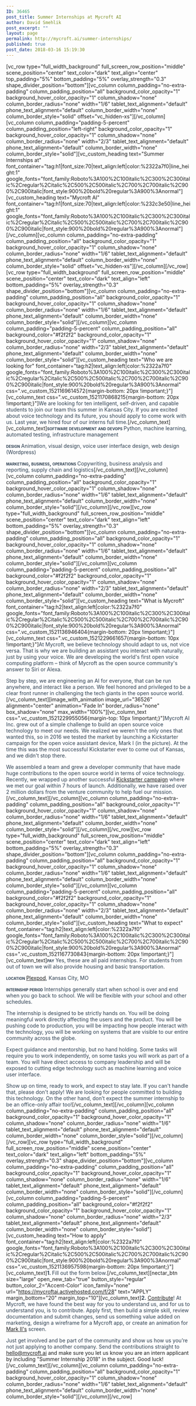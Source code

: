 ```yaml
---
ID: 36465
post_title: Summer Internships at Mycroft AI
author: David Smehlik
post_excerpt: ""
layout: page
permalink: http://mycroft.ai/summer-internships/
published: true
post_date: 2018-03-16 15:19:30
---
```

[vc_row type="full_width_background" full_screen_row_position="middle" scene_position="center" text_color="dark" text_align="center" top_padding="5%" bottom_padding="5%" overlay_strength="0.3" shape_divider_position="bottom"][vc_column column_padding="no-extra-padding" column_padding_position="all" background_color_opacity="1" background_hover_color_opacity="1" column_shadow="none" column_border_radius="none" width="1/6" tablet_text_alignment="default" phone_text_alignment="default" column_border_width="none" column_border_style="solid" offset="vc_hidden-xs"][/vc_column][vc_column column_padding="padding-5-percent" column_padding_position="left-right" background_color_opacity="1" background_hover_color_opacity="1" column_shadow="none" column_border_radius="none" width="2/3" tablet_text_alignment="default" phone_text_alignment="default" column_border_width="none" column_border_style="solid"][vc_custom_heading text="Summer Internships at" font_container="tag:h1|font_size:70|text_align:left|color:%2322a7f0|line_height:1" google_fonts="font_family:Roboto%3A100%2C100italic%2C300%2C300italic%2Cregular%2Citalic%2C500%2C500italic%2C700%2C700italic%2C900%2C900italic|font_style:900%20bold%20regular%3A900%3Anormal"][vc_custom_heading text="Mycroft AI" font_container="tag:h1|font_size:70|text_align:left|color:%232c3e50|line_height:1" google_fonts="font_family:Roboto%3A100%2C100italic%2C300%2C300italic%2Cregular%2Citalic%2C500%2C500italic%2C700%2C700italic%2C900%2C900italic|font_style:900%20bold%20regular%3A900%3Anormal"][/vc_column][vc_column column_padding="no-extra-padding" column_padding_position="all" background_color_opacity="1" background_hover_color_opacity="1" column_shadow="none" column_border_radius="none" width="1/6" tablet_text_alignment="default" phone_text_alignment="default" column_border_width="none" column_border_style="solid" offset="vc_hidden-xs"][/vc_column][/vc_row][vc_row type="full_width_background" full_screen_row_position="middle" scene_position="center" text_color="dark" text_align="left" bottom_padding="5%" overlay_strength="0.3" shape_divider_position="bottom"][vc_column column_padding="no-extra-padding" column_padding_position="all" background_color_opacity="1" background_hover_color_opacity="1" column_shadow="none" column_border_radius="none" width="1/6" tablet_text_alignment="default" phone_text_alignment="default" column_border_width="none" column_border_style="solid"][/vc_column][vc_column column_padding="padding-5-percent" column_padding_position="all" background_color="#f2f2f2" background_color_opacity="1" background_hover_color_opacity="1" column_shadow="none" column_border_radius="none" width="2/3" tablet_text_alignment="default" phone_text_alignment="default" column_border_width="none" column_border_style="solid"][vc_custom_heading text="Who we are looking for" font_container="tag:h2|text_align:left|color:%2322a7f0" google_fonts="font_family:Roboto%3A100%2C100italic%2C300%2C300italic%2Cregular%2Citalic%2C500%2C500italic%2C700%2C700italic%2C900%2C900italic|font_style:900%20bold%20regular%3A900%3Anormal" css=".vc_custom_1521169614572{margin-bottom: 20px !important;}"][vc_column_text css=".vc_custom_1521170868215{margin-bottom: 20px !important;}"]<span style="font-weight: 400; color: #2c3e50;">We are looking for ten intelligent, self-driven, and capable students to join our team this summer in Kansas City. If you are excited about voice technology and its future, you should apply to come work with us. Last year, we hired four of our interns full time.</span>[/vc_column_text][vc_column_text]<span style="color: #2c3e50;"><span style="font-variant: small-caps;"><b>software development and devops
</b></span>Python, machine learning, automated testing, infrastructure management</span>

<span style="color: #2c3e50;"><span style="font-variant: small-caps;"><b>design
</b></span>Animation, visual design, voice user interface design, web design (Wordpress)</span>

<span style="color: #2c3e50;"><span style="font-variant: small-caps;"><b>marketing, business, operations
</b></span>Copywriting, business analysis and reporting, supply chain and logistics</span>[/vc_column_text][/vc_column][vc_column column_padding="no-extra-padding" column_padding_position="all" background_color_opacity="1" background_hover_color_opacity="1" column_shadow="none" column_border_radius="none" width="1/6" tablet_text_alignment="default" phone_text_alignment="default" column_border_width="none" column_border_style="solid"][/vc_column][/vc_row][vc_row type="full_width_background" full_screen_row_position="middle" scene_position="center" text_color="dark" text_align="left" bottom_padding="5%" overlay_strength="0.3" shape_divider_position="bottom"][vc_column column_padding="no-extra-padding" column_padding_position="all" background_color_opacity="1" background_hover_color_opacity="1" column_shadow="none" column_border_radius="none" width="1/6" tablet_text_alignment="default" phone_text_alignment="default" column_border_width="none" column_border_style="solid"][/vc_column][vc_column column_padding="padding-5-percent" column_padding_position="all" background_color="#f2f2f2" background_color_opacity="1" background_hover_color_opacity="1" column_shadow="none" column_border_radius="none" width="2/3" tablet_text_alignment="default" phone_text_alignment="default" column_border_width="none" column_border_style="solid"][vc_custom_heading text="What is Mycroft" font_container="tag:h2|text_align:left|color:%2322a7f0" google_fonts="font_family:Roboto%3A100%2C100italic%2C300%2C300italic%2Cregular%2Citalic%2C500%2C500italic%2C700%2C700italic%2C900%2C900italic|font_style:900%20bold%20regular%3A900%3Anormal" css=".vc_custom_1521136946404{margin-bottom: 20px !important;}"][vc_column_text css=".vc_custom_1521229661657{margin-bottom: 10px !important;}"]<span style="color: #2c3e50;">At Mycroft, we believe technology should adapt to us, not vice versa. That is why we are building an assistant you interact with naturally, just by using your voice. We are developing the world's first open voice computing platform – think of Mycroft as the open source community's answer to Siri or Alexa. </span>

<span style="color: #2c3e50;">Step by step, we are engineering an AI for everyone, that can be run anywhere, and interact like a person. We feel honored and privileged to be a clear front runner in challenging the tech giants in the open source world.</span>[/vc_column_text][image_with_animation image_url="36526" alignment="center" animation="Fade In" border_radius="none" box_shadow="none" max_width="100%"][vc_column_text css=".vc_custom_1521229955056{margin-top: 10px !important;}"]<span style="color: #2c3e50;">Mycroft AI Inc. grew out of a simple challenge to build an open source voice technology to meet our needs. We realized we weren't the only ones that wanted this, so in 2016 we tested the market by launching a Kickstarter campaign <span style="font-weight: 400;">for the open voice assistant device, Mark I (in the picture).</span> At the time this was the most successful Kickstarter ever to come out of Kansas, and we didn't stop there. </span>

<span style="color: #2c3e50;"><span style="font-weight: 400;">We assembled a team and grew a developer community that have made huge contributions to the open source world in terms of voice</span> technology. </span><span style="color: #2c3e50;">Recently, we wrapped up another successful <a href="https://www.kickstarter.com/projects/aiforeveryone/mycroft-mark-ii-the-open-voice-assistant" target="_blank" rel="noopener">Kickstarter campaign</a> where we met our goal within 7 hours of launch. Additionally, we have raised over 2 million dollars from the venture community <span style="font-weight: 400;">to help fuel our mission.</span></span>[/vc_column_text][/vc_column][vc_column column_padding="no-extra-padding" column_padding_position="all" background_color_opacity="1" background_hover_color_opacity="1" column_shadow="none" column_border_radius="none" width="1/6" tablet_text_alignment="default" phone_text_alignment="default" column_border_width="none" column_border_style="solid"][/vc_column][/vc_row][vc_row type="full_width_background" full_screen_row_position="middle" scene_position="center" text_color="dark" text_align="left" bottom_padding="5%" overlay_strength="0.3" shape_divider_position="bottom"][vc_column column_padding="no-extra-padding" column_padding_position="all" background_color_opacity="1" background_hover_color_opacity="1" column_shadow="none" column_border_radius="none" width="1/6" tablet_text_alignment="default" phone_text_alignment="default" column_border_width="none" column_border_style="solid"][/vc_column][vc_column column_padding="padding-5-percent" column_padding_position="all" background_color="#f2f2f2" background_color_opacity="1" background_hover_color_opacity="1" column_shadow="none" column_border_radius="none" width="2/3" tablet_text_alignment="default" phone_text_alignment="default" column_border_width="none" column_border_style="solid"][vc_custom_heading text="What to expect" font_container="tag:h2|text_align:left|color:%2322a7f0" google_fonts="font_family:Roboto%3A100%2C100italic%2C300%2C300italic%2Cregular%2Citalic%2C500%2C500italic%2C700%2C700italic%2C900%2C900italic|font_style:900%20bold%20regular%3A900%3Anormal" css=".vc_custom_1521167730843{margin-bottom: 20px !important;}"][vc_column_text]<span style="color: #2c3e50; font-variant: small-caps;"><b>pay
</b></span><span style="font-weight: 400; color: #2c3e50;">Yes, these are all paid internships. For students from out of town we will also provide housing and basic transportation.</span>

<span style="color: #2c3e50; font-variant: small-caps;"><b>location
</b></span><span style="color: #2c3e50;"><a href="https://www.plexpod.com/" target="_blank" rel="noopener"><span style="font-weight: 400;">Plexpod</span></a><span style="font-weight: 400;">, Kansas City, MO</span></span>

<span style="color: #2c3e50; font-variant: small-caps;"><b>internship period
</b></span><span style="font-weight: 400; color: #2c3e50;">Internships generally start when school is over and end when you go back to school. We will be flexible with your school and other schedules.   </span>

<span style="font-weight: 400; color: #2c3e50;">The internship is designed to be strictly hands on. You will be doing meaningful work directly affecting the users and the product. You will be pushing code to production, you will be impacting how people interact with the technology, you will be working on systems that are visible to our entire community across the globe.</span>

<span style="font-weight: 400; color: #2c3e50;">Expect guidance and mentorship, but no hand holding. Some tasks will require you to work independently, on some tasks you will work as part of a team. You will have direct access to company leadership and will be exposed to cutting edge technology such as machine learning and voice user interface. </span>

<span style="font-weight: 400; color: #2c3e50;">Show up on time, ready to work, and expect to stay late. If you can't handle that, please don't apply! We are looking for people committed to building this technology. On the other hand, don’t expect the summer internship to be an office-only affair too!</span>[/vc_column_text][/vc_column][vc_column column_padding="no-extra-padding" column_padding_position="all" background_color_opacity="1" background_hover_color_opacity="1" column_shadow="none" column_border_radius="none" width="1/6" tablet_text_alignment="default" phone_text_alignment="default" column_border_width="none" column_border_style="solid"][/vc_column][/vc_row][vc_row type="full_width_background" full_screen_row_position="middle" scene_position="center" text_color="dark" text_align="left" bottom_padding="5%" overlay_strength="0.3" shape_divider_position="bottom"][vc_column column_padding="no-extra-padding" column_padding_position="all" background_color_opacity="1" background_hover_color_opacity="1" column_shadow="none" column_border_radius="none" width="1/6" tablet_text_alignment="default" phone_text_alignment="default" column_border_width="none" column_border_style="solid"][/vc_column][vc_column column_padding="padding-5-percent" column_padding_position="all" background_color="#f2f2f2" background_color_opacity="1" background_hover_color_opacity="1" column_shadow="none" column_border_radius="none" width="2/3" tablet_text_alignment="default" phone_text_alignment="default" column_border_width="none" column_border_style="solid"][vc_custom_heading text="How to apply" font_container="tag:h2|text_align:left|color:%2322a7f0" google_fonts="font_family:Roboto%3A100%2C100italic%2C300%2C300italic%2Cregular%2Citalic%2C500%2C500italic%2C700%2C700italic%2C900%2C900italic|font_style:900%20bold%20regular%3A900%3Anormal" css=".vc_custom_1521136957598{margin-bottom: 20px !important;}"][vc_column_text]<strong><span style="color: #2c3e50;">1. </span></strong><span style="color: #2c3e50;">Fill out the form below.</span>[/vc_column_text][nectar_btn size="large" open_new_tab="true" button_style="regular" button_color_2="Accent-Color" icon_family="none" url="https://mycroftai.activehosted.com/f/28" text="APPLY" margin_bottom="20" margin_top="10"][vc_column_text]<span style="color: #2c3e50;"><span style="font-weight: 400;"><strong>2.</strong> <span style="color: #2c3e50;"><a href="https://github.com/MycroftAI" target="_blank" rel="noopener"><span style="font-weight: 400;">Contribute</span></a>! At Mycroft, we have found the best way for you to understand us, and for us to understand you, is to contribute. Apply first, then build a simple skill, review documentation and submit changes, send us something value added on marketing, design a wireframe for a Mycroft app, or create an animation for <a href="https://www.indiegogo.com/projects/mycroft-mark-ii-the-open-voice-assistant/x/18123242#social">Mark II's</a> screen. </span></span></span>

<span style="color: #2c3e50;"><span style="font-weight: 400;">Just get involved and be part of the community and show us how us you’re not just applying to another company. Send the contributions straight to </span><span style="color: #22a7f0;"><a style="color: #22a7f0;" href="mailto:hello@mycroft.ai" target="_blank" rel="noopener"><span style="font-weight: 400;">hello@mycroft.ai</span></a></span><span style="font-weight: 400;"> and make sure you let us know you are an intern applicant by including "Summer Internship 2018" in the subject. Good luck!</span></span>[/vc_column_text][/vc_column][vc_column column_padding="no-extra-padding" column_padding_position="all" background_color_opacity="1" background_hover_color_opacity="1" column_shadow="none" column_border_radius="none" width="1/6" tablet_text_alignment="default" phone_text_alignment="default" column_border_width="none" column_border_style="solid"][/vc_column][/vc_row]
